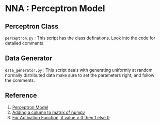 # NNA : Perceptron Model

## Perceptron Class

`perceptron.py` : This script has the class definations.
Look into the code for detailed comments.

## Data Generator

`data_generator.py` : This script deals with generating uniformly at random normally distributed data make sure to set the parameters right, and follow the comments.


## Reference

1. [Perceptron Model](https://medium.com/@thomascountz19-line-line-by-line-python-perceptron-b6f113b161f3)
2. [Adding a column to matrix of numpy](https://stackoverflow.com/questions/8486294/how-to-add-an-extra-column-to-a-numpy-array)
3. [For Activation Function, if value > 0 then 1 else 0](https://stackoverflow.com/questions/45648668/convert-numpy-array-to-0-or-1)